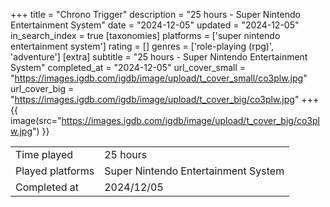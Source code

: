 +++
title = "Chrono Trigger"
description = "25 hours - Super Nintendo Entertainment System"
date = "2024-12-05"
updated = "2024-12-05"
in_search_index = true
[taxonomies]
platforms = ['super nintendo entertainment system']
rating = []
genres = ['role-playing (rpg)', 'adventure']
[extra]
subtitle = "25 hours - Super Nintendo Entertainment System"
completed_at = "2024-12-05"
url_cover_small = "https://images.igdb.com/igdb/image/upload/t_cover_small/co3plw.jpg"
url_cover_big = "https://images.igdb.com/igdb/image/upload/t_cover_big/co3plw.jpg"
+++
{{ image(src="https://images.igdb.com/igdb/image/upload/t_cover_big/co3plw.jpg") }}

|              |            |
| ------------ | ---------- |
| Time played  | 25 hours |
| Played platforms    | Super Nintendo Entertainment System |
| Completed at | 2024/12/05 |


